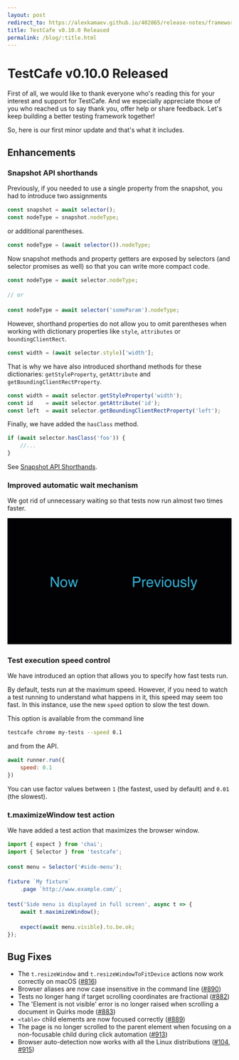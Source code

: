 ```yaml
---
layout: post
redirect_to: https://alexkamaev.github.io/402865/release-notes/framework/2016-11-8-testcafe-v0-10-0-released
title: TestCafe v0.10.0 Released
permalink: /blog/:title.html
---
```

# TestCafe v0.10.0 Released

First of all, we would like to thank everyone who's reading this for your interest and support for TestCafe.
And we especially appreciate those of you who reached us to say thank you, offer help or share feedback.
Let's keep building a better testing framework together!

So, here is our first minor update and that's what it includes.

<!--more-->

## Enhancements

### Snapshot API shorthands
  
Previously, if you needed to use a single property from the snapshot, you had to introduce two assignments

```js
const snapshot = await selector();
const nodeType = snapshot.nodeType;
```

or additional parentheses.

```js
const nodeType = (await selector()).nodeType;
```

Now snapshot methods and property getters are exposed by selectors
(and selector promises as well) so that you can write more compact code.

```js
const nodeType = await selector.nodeType;

// or

const nodeType = await selector('someParam').nodeType;
```

However, shorthand properties do not allow you to omit parentheses when working with dictionary properties
like `style`, `attributes` or `boundingClientRect`.

```js
const width = (await selector.style)['width'];
```

That is why we have also introduced shorthand methods for these dictionaries: `getStyleProperty`, `getAttribute` and `getBoundingClientRectProperty`.

```js
const width = await selector.getStyleProperty('width');
const id    = await selector.getAttribute('id');
const left  = await selector.getBoundingClientRectProperty('left');
```

Finally, we have added the `hasClass` method.

```js
if (await selector.hasClass('foo')) {
    //...
}
```

See [Snapshot API Shorthands](../documentation/guides/basic-guides/select-page-elements.md#obtain-element-state).  

### Improved automatic wait mechanism

We got rid of unnecessary waiting so that tests now run almost two times faster.

![Tests running in v0.10.0 vs v0.9.0](https://raw.githubusercontent.com/DevExpress/testcafe/master/media/new-0-10-0-autowait.gif)

### Test execution speed control

We have introduced an option that allows you to specify how fast tests run.

By default, tests run at the maximum speed. However, if you need to watch a test running to understand what happens in it,
this speed may seem too fast. In this instance, use the new `speed` option to slow the test down.

This option is available from the command line

```sh
testcafe chrome my-tests --speed 0.1
```

and from the API.

```js
await runner.run({
    speed: 0.1
})
```

You can use factor values between `1` (the fastest, used by default) and `0.01` (the slowest).

### t.maximizeWindow test action

We have added a test action that maximizes the browser window.

```js
import { expect } from 'chai';
import { Selector } from 'testcafe';

const menu = Selector('#side-menu');

fixture `My fixture`
    .page `http://www.example.com/`;

test('Side menu is displayed in full screen', async t => {
    await t.maximizeWindow();

    expect(await menu.visible).to.be.ok;
});
```

## Bug Fixes

* The `t.resizeWindow` and `t.resizeWindowToFitDevice` actions now work correctly on macOS ([#816](https://github.com/DevExpress/testcafe/issues/816))
* Browser aliases are now case insensitive in the command line ([#890](https://github.com/DevExpress/testcafe/issues/890))
* Tests no longer hang if target scrolling coordinates are fractional ([#882](https://github.com/DevExpress/testcafe/issues/882))
* The 'Element is not visible' error is no longer raised when scrolling a document in Quirks mode ([#883](https://github.com/DevExpress/testcafe/issues/883))
* `<table>` child elements are now focused correctly ([#889](https://github.com/DevExpress/testcafe/issues/889))
* The page is no longer scrolled to the parent element when focusing on a non-focusable child during click automation ([#913](https://github.com/DevExpress/testcafe/issues/913))
* Browser auto-detection now works with all the Linux distributions ([#104](https://github.com/DevExpress/testcafe-browser-tools/issues/104),
  [#915](https://github.com/DevExpress/testcafe/issues/915))